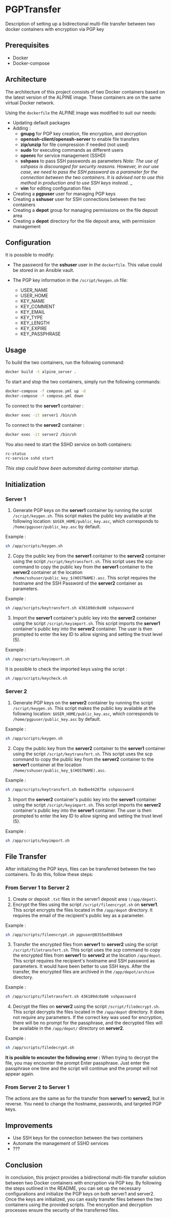 # PGPTransfer
Description of setting up a bidirectional multi-file transfer between two docker containers with encryption via PGP key

## Prerequisites

* Docker
* Docker-compose

## Architecture

The architecture of this project consists of two Docker containers based on the latest version of the ALPINE image. These containers are on the same virtual Docker network.

Using the ```dockerfile``` the ALPINE image was modified to suit our needs:

* Updating default packages
* Adding :
    * **gnupg** for PGP key creation, file encryption, and decryption
    * **openssh-client/openssh-server** to enable file transfers
    * **zip/unzip** for file compression if needed (not used)
    * **sudo** for executing commands as different users
    * **openrc** for service management (SSHD)
    * **sshpass** to pass SSH passwords as parameters
        _Note: The use of sshpass is discouraged for security reasons. However, in our use case, we need to pass the SSH password as a parameter for the connection between the two containers. It is advised not to use this method in production and to use SSH keys instead._
_
    * **vim** for editing configuration files
* Creating a  **pgpuser** user for managing PGP keys
* Creating a **sshuser** user for SSH connections between the two containers
* Creating a **depot** group for managing permissions on the file deposit area
* Creating a **depot** directory for the file deposit area, with permission management

## Configuration

It is possible to modify:
* The password for the **sshuser** user in the ```dockerfile```. This value could be stored in an Ansible vault.

* The PGP key information in the ```/script/keygen.sh``` file:
    * USER_NAME
    * USER_HOME
    * KEY_NAME
    * KEY_COMMENT
    * KEY_EMAIL
    * KEY_TYPE
    * KEY_LENGTH
    * KEY_EXPIRE
    * KEY_PASSPHRASE

## Usage

To build the two containers, run the following command:

```bash
docker build -t alpine_server .
```

To start and stop the two containers, simply run the following commands:

```bash
docker-compose -f compose.yml up -d
docker-compose -f compose.yml down
```

To connect to the **server1** container :
```bash
docker exec -it server1 /bin/sh
```

To connect to the **server2** container :
```bash
docker exec -it server2 /bin/sh
```

You also need to start the SSHD service on both containers:
```bash
rc-status
rc-service sshd start
```
_This step could have been automated during container startup._

## Initialization
### Server 1

1. Generate PGP keys on the **server1** container by running the script ```/script/keygen.sh```. This script makes the public key available at the following location: ```$USER_HOME/public_key.asc```, which corresponds to ```/home/pgpuser/public_key.asc``` by default.

Example :
```bash
sh /app/scripts/keygen.sh
```

2. Copy the public key from the **server1** container to the **server2** container using the script ```/script/keytransfert.sh```. This script uses the scp command to copy the public key from the **server1** container to the **server2** container at the location ```/home/sshuser/public_key_$(HOSTNAME).asc```. This script requires the hostname and the SSH Password of the **server2** container as parameters.

Example :
```bash
sh /app/scripts/keytransfert.sh 436189dc0a90 sshpassword
```

3. Import the **server1** container's public key into the **server2** container using the script ```/script/keyimport.sh```. This script imports the **server1** container's public key into the **server2** container. The user is then prompted to enter the key ID to allow signing and setting the trust level (5).

Example :
```bash
sh /app/scripts/keyimport.sh
```
It is possible to check the imported keys using the script :
```bash
sh /app/scripts/keycheck.sh
```

### Server 2

1. Generate PGP keys on the **server2** container by running the script ```/script/keygen.sh```. This script makes the public key available at the following location: ```$USER_HOME/public_key.asc```, which corresponds to ```/home/pgpuser/public_key.asc``` by default.

Example :
```bash
sh /app/scripts/keygen.sh
```

2. Copy the public key from the **server2** container to the **server1** container using the script ```/script/keytransfert.sh```. This script uses the scp command to copy the public key from the **server2** container to the **server1** container at the location ```/home/sshuser/public_key_$(HOSTNAME).asc```.

Example :
```bash
sh /app/scripts/keytransfert.sh 0adbe442875e sshpassword
```

3. Import the **server2** container's public key into the **server1** container using the script ```/script/keyimport.sh```. This script imports the **server2** container's public key into the **server1** container. The user is then prompted to enter the key ID to allow signing and setting the trust level (5).

Example :
```bash
sh /app/scripts/keyimport.sh
```

## File Transfer

After initializing the PGP keys, files can be transferred between the two containers. To do this, follow these steps:

### From Server 1 to Server 2

1. Create or deposit ```.txt``` files in the server1 deposit area ```(/app/depot)```.
2. Encrypt the files using the script ```/script/fileencrypt.sh``` on **server1**. This script encrypts the files located in the ```/app/depot``` directory. It requires the email of the recipient's public key as a parameter.

Example :
```bash
sh /app/scripts/fileencrypt.sh pgpuser@8355ed50b4e9
```

3. Transfer the encrypted files from **server1** to **server2** using the script ```/script/filetransfert.sh```. This script uses the scp command to copy the encrypted files from **server1** to **server2** at the location ```/app/depot```. This script requires the recipient's hostname and SSH password as parameters. It would have been better to use SSH keys. After the transfer, the encrypted files are archived in the ```/app/depot/archive``` directory.

Example :
```bash
sh /app/scripts/filetransfert.sh 436189dc0a90 sshpassword
```

4. Decrypt the files on **server2** using the script ```/script/filedecrypt.sh```. This script decrypts the files located in the ```/app/depot``` directory. It does not require any parameters. If the correct key was used for encryption, there will be no prompt for the passphrase, and the decrypted files will be available in the ```/app/depot/``` directory on **server2**.

Example :
```bash
sh /app/scripts/filedecrypt.sh
```

**It is posible to encouter the following error :**
When trying to decrypt the file, you may encounter the prompt Enter passphrase. Just enter the passphrase one time and the script will continue and the prompt will not appear again.

### From Server 2 to Server 1

The actions are the same as for the transfer from **server1** to **server2**, but in reverse. You need to change the hostname, passwords, and targeted PGP keys.


## Improvements

* Use SSH keys for the connection between the two containers
* Automate the management of SSHD services
* ???

## Conclusion
In conclusion, this project provides a bidirectional multi-file transfer solution between two Docker containers with encryption via PGP key. By following the steps outlined in the README, you can set up the necessary configurations and initialize the PGP keys on both server1 and server2. Once the keys are initialized, you can easily transfer files between the two containers using the provided scripts. The encryption and decryption processes ensure the security of the transferred files.